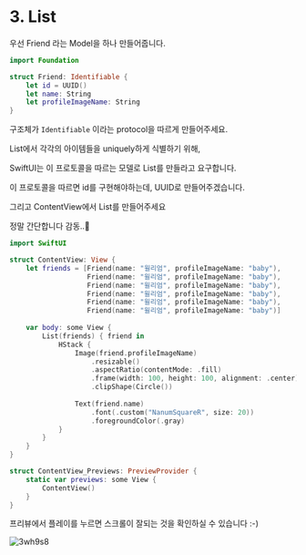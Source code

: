 # 3. List

우선 Friend 라는 Model을 하나 만들어줍니다.

```swift
import Foundation

struct Friend: Identifiable {
    let id = UUID()
    let name: String
    let profileImageName: String
}
```



구조체가 `Identifiable` 이라는 protocol을 따르게 만들어주세요.

List에서 각각의 아이템들을 uniquely하게 식별하기 위해,

SwiftUI는 이 프로토콜을 따르는 모델로 List를 만들라고 요구합니다. 



이 프로토콜을 따르면 id를 구현해야하는데, UUID로 만들어주겠습니다. 



그리고 ContentView에서 List를 만들어주세요

정말 간단합니다 감동..🥺



```swift
import SwiftUI

struct ContentView: View {
    let friends = [Friend(name: "윌리엄", profileImageName: "baby"),
                   Friend(name: "윌리엄", profileImageName: "baby"),
                   Friend(name: "윌리엄", profileImageName: "baby"),
                   Friend(name: "윌리엄", profileImageName: "baby"),
                   Friend(name: "윌리엄", profileImageName: "baby"),
                   Friend(name: "윌리엄", profileImageName: "baby")]
    
    var body: some View {
        List(friends) { friend in
            HStack {
                Image(friend.profileImageName)
                    .resizable()
                    .aspectRatio(contentMode: .fill)
                    .frame(width: 100, height: 100, alignment: .center)
                    .clipShape(Circle())
                
                Text(friend.name)
                    .font(.custom("NanumSquareR", size: 20))
                    .foregroundColor(.gray)
            }
        }
    }
}

struct ContentView_Previews: PreviewProvider {
    static var previews: some View {
        ContentView()
    }
}
```



프리뷰에서 플레이를 누르면 스크롤이 잘되는 것을 확인하실 수 있습니다 :-) 



![3wh9s8](https://user-images.githubusercontent.com/9502063/79138811-1b306180-7df0-11ea-91f0-93c16adb63db.gif)



